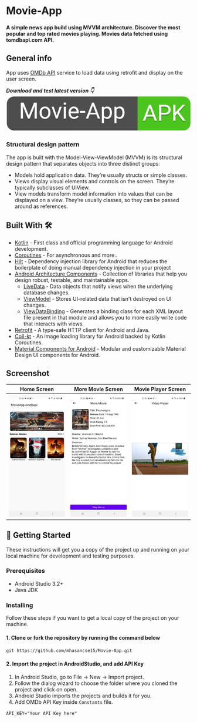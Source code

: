# Movie-App
#### A simple news app build using MVVM architecture. Discover the most popular and top rated movies playing. Movies data fetched using tomdbapi.com API.


## General info

App uses [OMDb API](https://www.omdbapi.com/) service to load data using retrofit and display on the user screen.<br>

***Download and test latest version 👇***
[![Movie-App](https://raw.githubusercontent.com/mhasancse15/mhasancse15/main/movie-app.png)](https://github.com/mhasancse15/Movie-App/raw/main/app/release/app-release.apk)

### Structural design pattern
The app is built with the Model-View-ViewModel (MVVM) is its structural design pattern that separates objects into three distinct groups:
- Models hold application data. They’re usually structs or simple classes.
- Views display visual elements and controls on the screen. They’re typically subclasses of UIView.
- View models transform model information into values that can be displayed on a view. They’re usually classes, so they can be passed around as references.

## Built With 🛠
- [Kotlin](https://kotlinlang.org/) - First class and official programming language for Android development.
- [Coroutines](https://kotlinlang.org/docs/reference/coroutines-overview.html) - For asynchronous and more..
- [Hilt](https://developer.android.com/training/dependency-injection/hilt-android) - Dependency injection library for Android that reduces the boilerplate of doing manual dependency injection in your project
- [Android Architecture Components](https://developer.android.com/topic/libraries/architecture) - Collection of libraries that help you design robust, testable, and maintainable apps.
    - [LiveData](https://developer.android.com/topic/libraries/architecture/livedata) - Data objects that notify views when the underlying database changes.
    - [ViewModel](https://developer.android.com/topic/libraries/architecture/viewmodel) - Stores UI-related data that isn't destroyed on UI changes.
    - [ViewDataBinding](https://developer.android.com/topic/libraries/view-binding) - Generates a binding class for each XML layout file present in that module and allows you to more easily write code that interacts with views.
- [Retrofit](https://square.github.io/retrofit/) - A type-safe HTTP client for Android and Java.
- [Coil-kt](https://coil-kt.github.io/coil/) - An image loading library for Android backed by Kotlin Coroutines.
- [Material Components for Android](https://github.com/material-components/material-components-android) - Modular and customizable Material Design UI components for Android.


## Screenshot

|              Home Screen             |               More Movie Screen               |               Movie Player Screen               |
| :----------------------------------: | :---------------------------------------: | :---------------------------------------: |
|    ![](https://raw.githubusercontent.com/mhasancse15/mhasancse15/main/Screenshot_20220912-225609_MovieApp-omdbapi.jpg)    |     ![](https://raw.githubusercontent.com/mhasancse15/mhasancse15/main/Screenshot_20220912-225618_MovieApp-omdbapi.jpg)      |      ![](https://raw.githubusercontent.com/mhasancse15/mhasancse15/main/Screenshot_20220912-225636_MovieApp-omdbapi.jpg)     |


## 🚀 Getting Started
These instructions will get you a copy of the project up and running on your local machine for development and testing purposes.


### Prerequisites
*   Android Studio 3.2+
*   Java JDK

### Installing
Follow these steps if you want to get a local copy of the project on your machine.

#### 1. Clone or fork the repository by running the command below	
```
git https://github.com/mhasancse15/Movie-App.git
```

#### 2. Import the project in AndroidStudio, and add API Key
1.  In Android Studio, go to File -> New -> Import project.
2.  Follow the dialog wizard to choose the folder where you cloned the project and click on open.
3.  Android Studio imports the projects and builds it for you.
4.  Add OMDb API Key inside `Constants` file.

```
API_KEY="Your API Key here"
```
